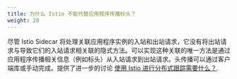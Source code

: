 ```yaml
---
title: 为什么 Istio 不能代替应用程序传播标头？
weight: 20
---
```


尽管 Istio Sidecar 将处理关联应用程序实例的入站和出站请求，它没有将出站请求与导致它们的入站请求相关联的隐式方法。可以实现这种关联的唯一方法是通过应用程序传播相关信息（例如标头）从入站请求到出站请求。头传播可以通过客户端库或手动完成。提供了进一步的讨论 [使用 Istio 进行分布式跟踪需要什么？](/zh/faq/distributed-tracing/#how-to-support-tracing).
